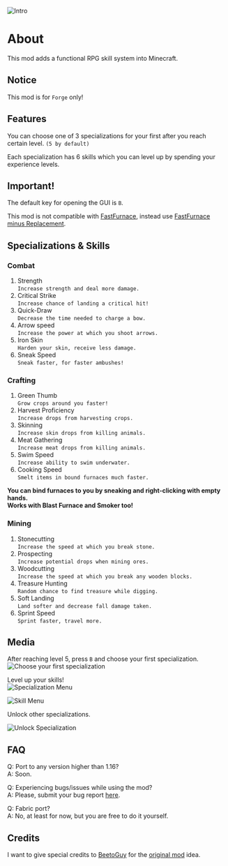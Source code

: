 ![Intro](https://i.ibb.co/dmDRsfw/intro.png)

# About

This mod adds a functional RPG skill system into Minecraft.

## Notice

This mod is for `Forge` only!

## Features

You can choose one of 3 specializations for your first after you reach certain level. `(5 by default)`

Each specialization has 6 skills which you can level up by spending your experience levels.

## Important!

The default key for opening the GUI is `B`.

This mod is not compatible with [FastFurnace](https://www.curseforge.com/minecraft/mc-mods/fastfurnace), instead
use [FastFurnace minus Replacement](https://www.curseforge.com/minecraft/mc-mods/fastfurnace-minus-replacement).

## Specializations & Skills

### Combat

1. Strength  
   `Increase strength and deal more damage.`
2. Critical Strike  
   `Increase chance of landing a critical hit!`
3. Quick-Draw  
   `Decrease the time needed to charge a bow.`
4. Arrow speed  
   `Increase the power at which you shoot arrows.`
5. Iron Skin  
   `Harden your skin, receive less damage.`
6. Sneak Speed  
   `Sneak faster, for faster ambushes!`

### Crafting

1. Green Thumb  
   `Grow crops around you faster!`
2. Harvest Proficiency  
   `Increase drops from harvesting crops.`
3. Skinning  
   `Increase skin drops from killing animals.`
4. Meat Gathering  
   `Increase meat drops from killing animals.`
5. Swim Speed  
   `Increase ability to swim underwater.`
6. Cooking Speed  
   `Smelt items in bound furnaces much faster.`

**You can bind furnaces to you by sneaking and right-clicking with empty hands.**  
**Works with Blast Furnace and Smoker too!**

### Mining

1. Stonecutting  
   `Increase the speed at which you break stone.`
2. Prospecting  
   `Increase potential drops when mining ores.`
3. Woodcutting  
   `Increase the speed at which you break any wooden blocks.`
4. Treasure Hunting  
   `Random chance to find treasure while digging.`
5. Soft Landing  
   `Land softer and decrease fall damage taken.`
6. Sprint Speed  
   `Sprint faster, travel more.`

## Media

After reaching level 5, press `B` and choose your first specialization.  
![Choose your first specialization](https://i.ibb.co/Snztyth/choose.gif)

Level up your skills!  
![Specialization Menu](https://i.ibb.co/T1hjBL3/spec.png)

![Skill Menu](https://i.ibb.co/7vZpFDw/skill.png)

Unlock other specializations.

![Unlock Specialization](https://i.ibb.co/72GjxBS/unlock-spec.png)

## FAQ

Q: Port to any version higher than 1.16?  
A: Soon.

Q: Experiencing bugs/issues while using the mod?  
A: Please, submit your bug report [here](https://github.com/darkorg69/better-leveling/issues).

Q: Fabric port?  
A: No, at least for now, but you are free to do it yourself.

## Credits

I want to give special credits to [BeetoGuy](https://www.curseforge.com/members/beetoguy) for
the [original mod](https://www.curseforge.com/minecraft/mc-mods/level-up) idea.